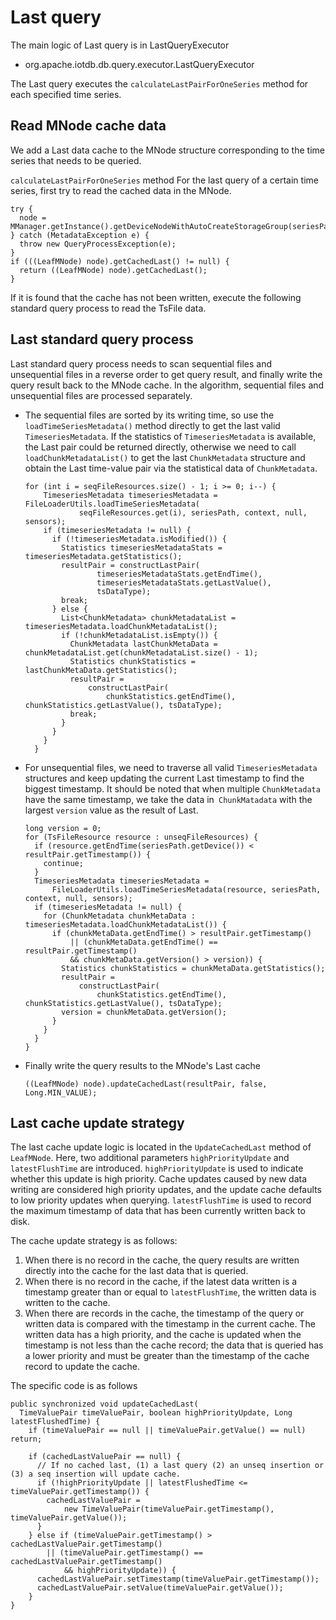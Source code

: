 <!--

    Licensed to the Apache Software Foundation (ASF) under one
    or more contributor license agreements.  See the NOTICE file
    distributed with this work for additional information
    regarding copyright ownership.  The ASF licenses this file
    to you under the Apache License, Version 2.0 (the
    "License"); you may not use this file except in compliance
    with the License.  You may obtain a copy of the License at
    
        http://www.apache.org/licenses/LICENSE-2.0
    
    Unless required by applicable law or agreed to in writing,
    software distributed under the License is distributed on an
    "AS IS" BASIS, WITHOUT WARRANTIES OR CONDITIONS OF ANY
    KIND, either express or implied.  See the License for the
    specific language governing permissions and limitations
    under the License.

-->

# Last query

The main logic of Last query is in LastQueryExecutor

* org.apache.iotdb.db.query.executor.LastQueryExecutor

The Last query executes the `calculateLastPairForOneSeries` method for each specified time series.

## Read MNode cache data

We add a Last data cache to the MNode structure corresponding to the time series that needs to be queried.

`calculateLastPairForOneSeries` method For the last query of a certain time series, first try to read the cached data in the MNode.

```
try {
  node = MManager.getInstance().getDeviceNodeWithAutoCreateStorageGroup(seriesPath.toString());
} catch (MetadataException e) {
  throw new QueryProcessException(e);
}
if (((LeafMNode) node).getCachedLast() != null) {
  return ((LeafMNode) node).getCachedLast();
}
```
If it is found that the cache has not been written, execute the following standard query process to read the TsFile data.

## Last standard query process

Last standard query process needs to scan sequential files and unsequential files in a reverse order to get query result, and finally write the query result back to the MNode cache.  In the algorithm, sequential files and  unsequential  files are processed separately.
- The sequential files are sorted by its writing time, so use the `loadTimeSeriesMetadata()` method directly to get the last valid ` TimeseriesMetadata`. If the statistics of `TimeseriesMetadata` is available, the Last pair could be returned directly, otherwise we need to call `loadChunkMetadataList()` to get the last `ChunkMetadata` structure and obtain the Last time-value pair via the statistical data of `ChunkMetadata`.
    ```
    for (int i = seqFileResources.size() - 1; i >= 0; i--) {
        TimeseriesMetadata timeseriesMetadata = FileLoaderUtils.loadTimeSeriesMetadata(
                seqFileResources.get(i), seriesPath, context, null, sensors);
        if (timeseriesMetadata != null) {
          if (!timeseriesMetadata.isModified()) {
            Statistics timeseriesMetadataStats = timeseriesMetadata.getStatistics();
            resultPair = constructLastPair(
                    timeseriesMetadataStats.getEndTime(),
                    timeseriesMetadataStats.getLastValue(),
                    tsDataType);
            break;
          } else {
            List<ChunkMetadata> chunkMetadataList = timeseriesMetadata.loadChunkMetadataList();
            if (!chunkMetadataList.isEmpty()) {
              ChunkMetadata lastChunkMetaData = chunkMetadataList.get(chunkMetadataList.size() - 1);
              Statistics chunkStatistics = lastChunkMetaData.getStatistics();
              resultPair =
                  constructLastPair(
                      chunkStatistics.getEndTime(), chunkStatistics.getLastValue(), tsDataType);
              break;
            }
          }
        }
      }
    ```
- For unsequential files, we need to traverse all valid `TimeseriesMetadata` structures and keep updating the current Last timestamp to find the biggest timestamp. It should be noted that when multiple `ChunkMetadata` have the same timestamp, we take the data in` ChunkMatadata` with the largest `version` value as the result of Last.

    ```
    long version = 0;
    for (TsFileResource resource : unseqFileResources) {
      if (resource.getEndTime(seriesPath.getDevice()) < resultPair.getTimestamp()) {
        continue;
      }
      TimeseriesMetadata timeseriesMetadata =
          FileLoaderUtils.loadTimeSeriesMetadata(resource, seriesPath, context, null, sensors);
      if (timeseriesMetadata != null) {
        for (ChunkMetadata chunkMetaData : timeseriesMetadata.loadChunkMetadataList()) {
          if (chunkMetaData.getEndTime() > resultPair.getTimestamp()
              || (chunkMetaData.getEndTime() == resultPair.getTimestamp()
              && chunkMetaData.getVersion() > version)) {
            Statistics chunkStatistics = chunkMetaData.getStatistics();
            resultPair =
                constructLastPair(
                    chunkStatistics.getEndTime(), chunkStatistics.getLastValue(), tsDataType);
            version = chunkMetaData.getVersion();
          }
        }
      }
    }
    ```
 - Finally write the query results to the MNode's Last cache
    ```
    ((LeafMNode) node).updateCachedLast(resultPair, false, Long.MIN_VALUE);
    ```

## Last cache update strategy

The last cache update logic is located in the `UpdateCachedLast` method of` LeafMNode`. Here, two additional parameters `highPriorityUpdate` and` latestFlushTime` are introduced.  `highPriorityUpdate` is used to indicate whether this update is high priority. Cache updates caused by new data writing are considered high priority updates, and the update cache defaults to low priority updates when querying.  `latestFlushTime` is used to record the maximum timestamp of data that has been currently written back to disk.

The cache update strategy is as follows:

1. When there is no record in the cache, the query results are written directly into the cache for the last data that is queried.
2. When there is no record in the cache, if the latest data written is a timestamp greater than or equal to `latestFlushTime`, the written data is written to the cache.
3. When there are records in the cache, the timestamp of the query or written data is compared with the timestamp in the current cache.  The written data has a high priority, and the cache is updated when the timestamp is not less than the cache record; the data that is queried has a lower priority and must be greater than the timestamp of the cache record to update the cache.

The specific code is as follows
```
public synchronized void updateCachedLast(
  TimeValuePair timeValuePair, boolean highPriorityUpdate, Long latestFlushedTime) {
    if (timeValuePair == null || timeValuePair.getValue() == null) return;
    
    if (cachedLastValuePair == null) {
      // If no cached last, (1) a last query (2) an unseq insertion or (3) a seq insertion will update cache.
      if (!highPriorityUpdate || latestFlushedTime <= timeValuePair.getTimestamp()) {
        cachedLastValuePair =
            new TimeValuePair(timeValuePair.getTimestamp(), timeValuePair.getValue());
      }
    } else if (timeValuePair.getTimestamp() > cachedLastValuePair.getTimestamp()
        || (timeValuePair.getTimestamp() == cachedLastValuePair.getTimestamp()
            && highPriorityUpdate)) {
      cachedLastValuePair.setTimestamp(timeValuePair.getTimestamp());
      cachedLastValuePair.setValue(timeValuePair.getValue());
    }
}
```
